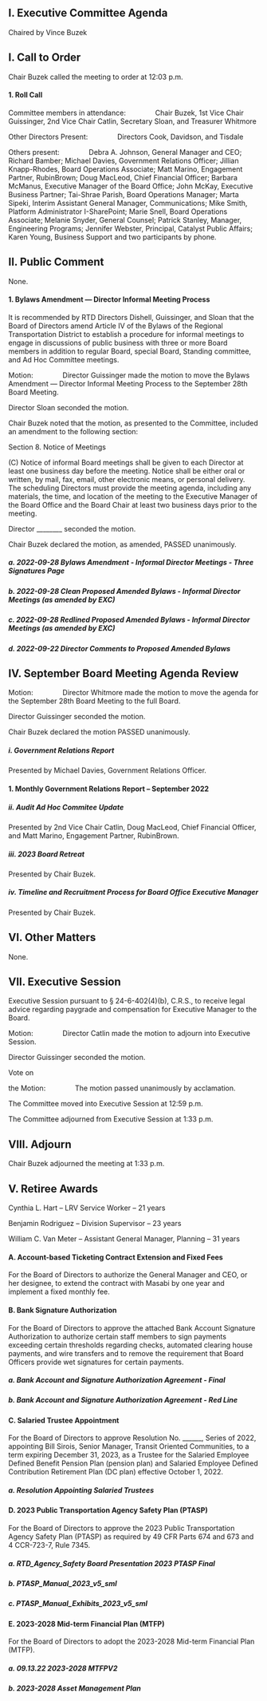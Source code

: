 ## I. Executive Committee Agenda

Chaired by Vince Buzek

## I. Call to Order

Chair Buzek called the meeting to order at 12:03 p.m.

#### 1. Roll Call

Committee members in attendance:               Chair Buzek, 1st Vice Chair Guissinger, 2nd Vice Chair Catlin, Secretary Sloan, and Treasurer Whitmore

Other Directors Present:               Directors Cook, Davidson, and Tisdale

Others present:               Debra A. Johnson, General Manager and CEO; Richard Bamber; Michael Davies, Government Relations Officer; Jillian Knapp-Rhodes, Board Operations Associate; Matt Marino, Engagement Partner, RubinBrown; Doug MacLeod, Chief Financial Officer; Barbara McManus, Executive Manager of the Board Office; John McKay, Executive Business Partner; Tai-Shrae Parish, Board Operations Manager; Marta Sipeki, Interim Assistant General Manager, Communications; Mike Smith, Platform Administrator I-SharePoint; Marie Snell, Board Operations Associate; Melanie Snyder, General Counsel; Patrick Stanley, Manager, Engineering Programs; Jennifer Webster, Principal, Catalyst Public Affairs; Karen Young, Business Support and two participants by phone.

## II. Public Comment

None.

#### 1. Bylaws Amendment — Director Informal Meeting Process

It is recommended by RTD Directors Dishell, Guissinger, and Sloan that the Board of Directors amend Article IV of the Bylaws of the Regional Transportation District to establish a procedure for informal meetings to engage in discussions of public business with three or more Board members in addition to regular Board, special Board, Standing committee, and Ad Hoc Committee meetings.

Motion:               Director Guissinger made the motion to move the Bylaws Amendment — Director Informal Meeting Process to the September 28th Board Meeting.

Director Sloan seconded the motion.

Chair Buzek noted that the motion, as presented to the Committee, included an amendment to the following section:

Section 8. Notice of Meetings

(C) Notice of informal Board meetings shall be given to each Director at least one business day before the meeting. Notice shall be either oral or written, by mail, fax, email, other electronic means, or personal delivery. The scheduling Directors must provide the meeting agenda, including any materials, the time, and location of the meeting to the Executive Manager of the Board Office and the Board Chair at least two business days prior to the meeting.

Director ________ seconded the motion.

Chair Buzek declared the motion, as amended, PASSED unanimously.

##### a. 2022-09-28 Bylaws Amendment - Informal Director Meetings - Three Signatures Page

##### b. 2022-09-28 Clean Proposed Amended Bylaws - Informal Director Meetings (as amended by EXC)

##### c. 2022-09-28 Redlined Proposed Amended Bylaws - Informal Director Meetings (as amended by EXC)

##### d. 2022-09-22 Director Comments to Proposed Amended Bylaws

## IV. September Board Meeting Agenda Review

Motion:               Director Whitmore made the motion to move the agenda for the September 28th Board Meeting to the full Board.

Director Guissinger seconded the motion.

Chair Buzek declared the motion PASSED unanimously.

##### i. Government Relations Report

Presented by Michael Davies, Government Relations Officer.

#### 1. Monthly Government Relations Report – September 2022

##### ii. Audit Ad Hoc Commitee Update

Presented by 2nd Vice Chair Catlin, Doug MacLeod, Chief Financial Officer, and Matt Marino, Engagement Partner, RubinBrown.

##### iii. 2023 Board Retreat

Presented by Chair Buzek.

##### iv. Timeline and Recruitment Process for Board Office Executive Manager

Presented by Chair Buzek.

## VI. Other Matters

None.

## VII. Executive Session

Executive Session pursuant to § 24-6-402(4)(b), C.R.S., to receive legal advice regarding paygrade and compensation for Executive Manager to the Board.

Motion:               Director Catlin made the motion to adjourn into Executive Session.

Director Guissinger seconded the motion.

Vote on

the Motion:               The motion passed unanimously by acclamation.

The Committee moved into Executive Session at 12:59 p.m.

The Committee adjourned from Executive Session at 1:33 p.m.

## VIII. Adjourn

Chair Buzek adjourned the meeting at 1:33 p.m.

## V. Retiree Awards

Cynthia L. Hart – LRV Service Worker – 21 years

Benjamin Rodriguez – Division Supervisor – 23 years

William C. Van Meter – Assistant General Manager, Planning – 31 years

#### A. Account-based Ticketing Contract Extension and Fixed Fees

For the Board of Directors to authorize the General Manager and CEO, or her designee, to extend the contract with Masabi by one year and implement a fixed monthly fee.

#### B. Bank Signature Authorization

For the Board of Directors to approve the attached Bank Account Signature Authorization to authorize certain staff members to sign payments exceeding certain thresholds regarding checks, automated clearing house payments, and wire transfers and to remove the requirement that Board Officers provide wet signatures for certain payments.

##### a. Bank Account and Signature Authorization Agreement - Final

##### b. Bank Account and Signature Authorization Agreement - Red Line

#### C. Salaried Trustee Appointment

For the Board of Directors to approve Resolution No. ______, Series of 2022, appointing Bill Sirois, Senior Manager, Transit Oriented Communities, to a term expiring December 31, 2023, as a Trustee for the Salaried Employee Defined Benefit Pension Plan (pension plan) and Salaried Employee Defined Contribution Retirement Plan (DC plan) effective October 1, 2022.

##### a. Resolution Appointing Salaried Trustees

#### D. 2023 Public Transportation Agency Safety Plan (PTASP)

For the Board of Directors to approve the 2023 Public Transportation Agency Safety Plan (PTASP) as required by 49 CFR Parts 674 and 673 and 4 CCR-723-7, Rule 7345.

##### a. RTD_Agency_Safety Board Presentation 2023 PTASP Final

##### b. PTASP_Manual_2023_v5_sml

##### c. PTASP_Manual_Exhibits_2023_v5_sml

#### E. 2023-2028 Mid-term Financial Plan (MTFP)

For the Board of Directors to adopt the 2023-2028 Mid-term Financial Plan (MTFP).

##### a. 09.13.22  2023-2028 MTFPV2

##### b. 2023-2028 Asset Management Plan